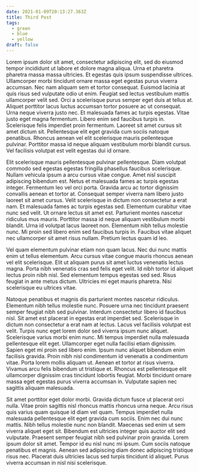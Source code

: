 ```yaml
---
date: 2021-01-09T20:13:27.363Z
title: Third Post
tags:
  - green
  - blue
  - yellow
draft: false
---
```

Lorem ipsum dolor sit amet, consectetur adipiscing elit, sed do eiusmod tempor incididunt ut labore et dolore magna aliqua. Urna et pharetra pharetra massa massa ultricies. Et egestas quis ipsum suspendisse ultrices. Ullamcorper morbi tincidunt ornare massa eget egestas purus viverra accumsan. Nec nam aliquam sem et tortor consequat. Euismod lacinia at quis risus sed vulputate odio ut enim. Feugiat sed lectus vestibulum mattis ullamcorper velit sed. Orci a scelerisque purus semper eget duis at tellus at. Aliquet porttitor lacus luctus accumsan tortor posuere ac ut consequat. Urna neque viverra justo nec. Et malesuada fames ac turpis egestas. Vitae justo eget magna fermentum. Libero enim sed faucibus turpis in. Scelerisque felis imperdiet proin fermentum. Laoreet sit amet cursus sit amet dictum sit. Pellentesque elit eget gravida cum sociis natoque penatibus. Rhoncus aenean vel elit scelerisque mauris pellentesque pulvinar. Porttitor massa id neque aliquam vestibulum morbi blandit cursus. Vel facilisis volutpat est velit egestas dui id ornare.

Elit scelerisque mauris pellentesque pulvinar pellentesque. Diam volutpat commodo sed egestas egestas fringilla phasellus faucibus scelerisque. Nullam vehicula ipsum a arcu cursus vitae congue. Amet nisl suscipit adipiscing bibendum est. Netus et malesuada fames ac turpis egestas integer. Fermentum leo vel orci porta. Gravida arcu ac tortor dignissim convallis aenean et tortor at. Consequat semper viverra nam libero justo laoreet sit amet cursus. Velit scelerisque in dictum non consectetur a erat nam. Et malesuada fames ac turpis egestas sed. Elementum curabitur vitae nunc sed velit. Ut ornare lectus sit amet est. Parturient montes nascetur ridiculus mus mauris. Porttitor massa id neque aliquam vestibulum morbi blandit. Urna id volutpat lacus laoreet non. Elementum nibh tellus molestie nunc. Mi proin sed libero enim sed faucibus turpis in. Faucibus vitae aliquet nec ullamcorper sit amet risus nullam. Pretium lectus quam id leo.

Vel quam elementum pulvinar etiam non quam lacus. Nec dui nunc mattis enim ut tellus elementum. Arcu cursus vitae congue mauris rhoncus aenean vel elit scelerisque. Elit ut aliquam purus sit amet luctus venenatis lectus magna. Porta nibh venenatis cras sed felis eget velit. Id nibh tortor id aliquet lectus proin nibh nisl. Sed elementum tempus egestas sed sed. Risus feugiat in ante metus dictum. Ultricies mi eget mauris pharetra. Nisi scelerisque eu ultrices vitae.

Natoque penatibus et magnis dis parturient montes nascetur ridiculus. Elementum nibh tellus molestie nunc. Posuere urna nec tincidunt praesent semper feugiat nibh sed pulvinar. Interdum consectetur libero id faucibus nisl. Sit amet est placerat in egestas erat imperdiet sed. Scelerisque in dictum non consectetur a erat nam at lectus. Lacus vel facilisis volutpat est velit. Turpis nunc eget lorem dolor sed viverra ipsum nunc aliquet. Scelerisque varius morbi enim nunc. Mi tempus imperdiet nulla malesuada pellentesque elit eget. Ullamcorper eget nulla facilisi etiam dignissim. Sapien eget mi proin sed libero enim. Ipsum nunc aliquet bibendum enim facilisis gravida. Proin nibh nisl condimentum id venenatis a condimentum vitae. Porta lorem mollis aliquam ut. Aenean et tortor at risus viverra. Vivamus arcu felis bibendum ut tristique et. Rhoncus est pellentesque elit ullamcorper dignissim cras tincidunt lobortis feugiat. Morbi tincidunt ornare massa eget egestas purus viverra accumsan in. Vulputate sapien nec sagittis aliquam malesuada.

Sit amet porttitor eget dolor morbi. Gravida dictum fusce ut placerat orci nulla. Vitae proin sagittis nisl rhoncus mattis rhoncus urna neque. Arcu risus quis varius quam quisque id diam vel quam. Tempus imperdiet nulla malesuada pellentesque elit eget gravida cum sociis. Enim nec dui nunc mattis. Nibh tellus molestie nunc non blandit. Maecenas sed enim ut sem viverra aliquet eget sit. Bibendum est ultricies integer quis auctor elit sed vulputate. Praesent semper feugiat nibh sed pulvinar proin gravida. Lorem ipsum dolor sit amet. Tempor id eu nisl nunc mi ipsum. Cum sociis natoque penatibus et magnis. Aenean sed adipiscing diam donec adipiscing tristique risus nec. Placerat duis ultricies lacus sed turpis tincidunt id aliquet. Purus viverra accumsan in nisl nisi scelerisque.